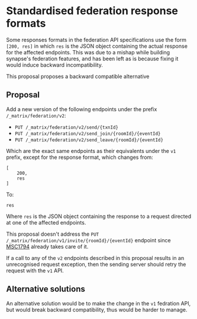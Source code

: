 # Standardised federation response formats

Some responses formats in the federation API specifications use the form `[200,
res]` in which `res` is the JSON object containing the actual response for the
affected endpoints. This was due to a mishap while building synapse's federation
features, and has been left as is because fixing it would induce backward
incompatibility.

This proposal proposes a backward compatible alternative

## Proposal

Add a new version of the following endpoints under the prefix
`/_matrix/federation/v2`:

* `PUT /_matrix/federation/v2/send/{txnId}`
* `PUT /_matrix/federation/v2/send_join/{roomId}/{eventId}`
* `PUT /_matrix/federation/v2/send_leave/{roomId}/{eventId}`

Which are the exact same endpoints as their equivalents under the `v1` prefix,
except for the response format, which changes from:

```
[
    200,
    res
]
```

To:

```
res
```

Where `res` is the JSON object containing the response to a request directed at
one of the affected endpoints.

This proposal doesn't address the `PUT
/_matrix/federation/v1/invite/{roomId}/{eventId}` endpoint since
[MSC1794](https://github.com/matrix-org/matrix-doc/pull/1794) already takes care
of it.

If a call to any of the `v2` endpoints described in this proposal results in an
unrecognised request exception, then the sending server should retry the request
with the `v1` API.

## Alternative solutions

An alternative solution would be to make the change in the `v1` fedration API,
but would break backward compatibility, thus would be harder to manage.

